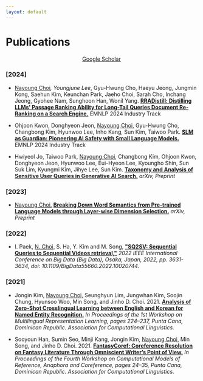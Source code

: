 ```yaml
---
layout: default
---
```


# Publications
<div style="text-align: center"> <a href="https://scholar.google.com/citations?user=0JoEIaEAAAAJ&hl=en" target="_blank">Google Scholar</a> </div>

### [2024]
- <U>Nayoung Choi</U>*, Youngjune Lee*, Gyu-Hwung Cho, Haeyu Jeong, Jungmin Kong, Saehun Kim, Keunchan Park, Jaeho Choi, Sarah Cho, Inchang Jeong, Gyohee Nam, Sunghoon Han, Wonil Yang. **[RRADistill: Distilling LLMs' Passage Ranking Ability for Long-Tail Queries Document Re-Ranking on a Search Engine.](https://arxiv.org)** EMNLP 2024 Industry Track

- Ohjoon Kwon, Donghyeon Jeon, <U>Nayoung Choi</U>, Gyu-Hwung Cho, Changbong Kim, Hyunwoo Lee, Inho Kang, Sun Kim, Taiwoo Park. **[SLM as Guardian: Pioneering AI Safety with Small Language Models.](https://arxiv.org/pdf/2405.19795.pdf)** EMNLP 2024 Industry Track

- Hwiyeol Jo, Taiwoo Park, <U>Nayoung Choi</U>, Changbong Kim, Ohjoon Kwon, Donghyeon Jeon, Hyunwoo Lee, Eui-Hyeon Lee, Kyoungho Shin, Sun Suk Lim, Kyungmi Kim, Jihye Lee, Sun Kim. **[Taxonomy and Analysis of Sensitive User Queries in Generative AI Search.](https://arxiv.org/pdf/2404.08672.pdf)** *arXiv, Preprint*

### [2023]
- <U>Nayoung Choi.</U> **[Breaking Down Word Semantics from Pre-trained Language Models through Layer-wise Dimension Selection.](https://arxiv.org/pdf/2310.05115.pdf)** *arXiv, Preprint*

### [2022]
- I. Paek, <U>N. Choi,</U> S. Ha, Y. Kim and M. Song, **["SQ2SV: Sequential Queries to Sequential Videos retrieval,"](https://ieeexplore.ieee.org/document/10020744)** *2022 IEEE International Conference on Big Data (Big Data), Osaka, Japan, 2022, pp. 3631-3634, doi: 10.1109/BigData55660.2022.10020744.*

### [2021]
- Jongin Kim, <U>Nayoung Choi,</U> Seunghyun Lim, Jungwhan Kim, Soojin Chung, Hyunsoo Woo, Min Song, and Jinho D. Choi. 2021. **[Analysis of Zero-Shot Crosslingual Learning between English and Korean for Named Entity Recognition.](https://aclanthology.org/2021.mrl-1.19.pdf)** *In Proceedings of the 1st Workshop on Multilingual Representation Learning, pages 224–237, Punta Cana, Dominican Republic. Association for Computational Linguistics.*

- Sooyoun Han, Sumin Seo, Minji Kang, Jongin Kim, <U>Nayoung Choi,</U> Min Song, and Jinho D. Choi. 2021. **[FantasyCoref: Coreference Resolution on Fantasy Literature Through Omniscient Writer’s Point of View.](https://aclanthology.org/2021.crac-1.3.pdf)** *In Proceedings of the Fourth Workshop on Computational Models of Reference, Anaphora and Coreference, pages 24–35, Punta Cana, Dominican Republic. Association for Computational Linguistics.*
